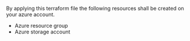 By applying this terraform file the following resources shall be created on your azure account.

* Azure resource group
* Azure storage account
